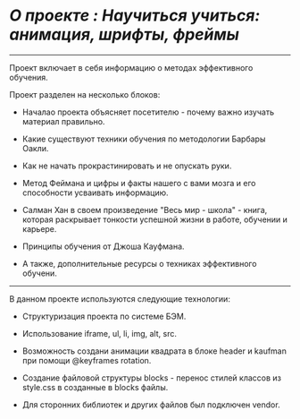 # *О проекте : Научиться учиться: анимация, шрифты, фреймы*

___________________________

Проект включает в себя информацию о методах эффективного обучения.

Проект разделен на несколько блоков:

- Началао проекта объясняет посетителю - почему важно изучать материал правильно.

- Какие существуют  техники обучения по методологии Барбары Оакли.

- Как не начать прокрастинировать и не опускать руки.

- Метод Феймана и цифры и факты нашего с вами мозга и его способности усваивать информацию.

- Салман Хан в своем произведение "Весь мир - школа" - книга, которая раскрывает тонкости успешной жизни в работе, обучении и карьере.

- Принципы обучения от Джоша Кауфмана.

- А также, дополнительные ресурсы о техниках эффективного обучени.

___________________________

В данном проекте используются следующие технологии:

- Структуризация проекта по системе БЭМ.

- Использование iframe, ul, li, img, alt, src.

- Возможность создани анимации квадрата в блоке header и kaufman при помощи @keyframes rotation.

- Создание файловой структуры blocks - перенос стилей классов  из style.css в созданные в blocks файлы.

- Для сторонних библиотек и других файлов был подключен vendor.



